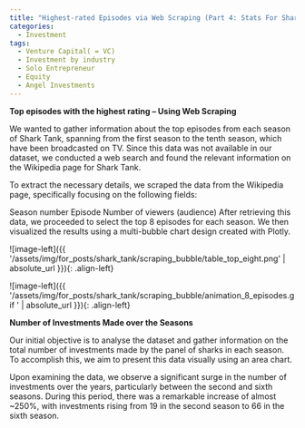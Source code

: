 ```yaml
---
title: "Highest-rated Episodes via Web Scraping (Part 4: Stats For Sharks)"
categories:
  - Investment
tags:
  - Venture Capital( = VC)
  - Investment by industry
  - Solo Entrepreneur
  - Equity
  - Angel Investments
---
```


**Top episodes with the highest rating – Using Web Scraping**

We wanted to gather information about the top episodes from each season of Shark Tank, spanning from the first season to the tenth season, which have been broadcasted on TV. Since this data was not available in our dataset, we conducted a web search and found the relevant information on the Wikipedia page for Shark Tank.

To extract the necessary details, we scraped the data from the Wikipedia page, specifically focusing on the following fields:

Season number Episode Number of viewers (audience) After retrieving this data, we proceeded to select the top 8 episodes for each season. We then visualized the results using a multi-bubble chart design created with Plotly.


![image-left]({{ '/assets/img/for_posts/shark_tank/scraping_bubble/table_top_eight.png' | absolute_url }}){: .align-left} 


![image-left]({{ '/assets/img/for_posts/shark_tank/scraping_bubble/animation_8_episodes.gif
' | absolute_url }}){: .align-left} 


**Number of Investments Made over the Seasons**

Our initial objective is to analyse the dataset and gather information on the total number of investments made by the panel of sharks in each season. To accomplish this, we aim to present this data visually using an area chart.

Upon examining the data, we observe a significant surge in the number of investments over the years, particularly between the second and sixth seasons. During this period, there was a remarkable increase of almost ~250%, with investments rising from 19 in the second season to 66 in the sixth season.


<script src="https://gist.github.com/AnalyticsForPleasure/1000fca438c04cf51161f68f47504b76.js"></script>


